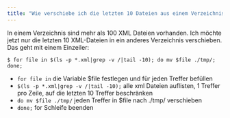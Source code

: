 ```yaml
---
title: "Wie verschiebe ich die letzten 10 Dateien aus einem Verzeichnis?"
---
```

In einem Verzeichnis sind mehr als 100 XML Dateien vorhanden. Ich möchte jetzt nur die letzten 10 XML-Dateien in ein anderes Verzeichnis verschieben. Das geht mit einem Einzeiler:

```shell
$ for file in $(ls -p *.xml|grep -v /|tail -10); do mv $file ./tmp/; done;
```

- `for file in` die Variable $file festlegen und für jeden Treffer befüllen
- `$(ls -p *.xml|grep -v /|tail -10);` alle xml Dateien auflisten, 1 Treffer pro Zeile, auf die letzten 10 Treffer beschränken
- `do mv $file ./tmp/` jeden Treffer in $file nach ./tmp/ verschieben
- `done;` for Schleife beenden
